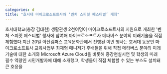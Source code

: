 ```yaml
---
categories: d
title: "호서대 마이크로소프트사와 ‘벤처 스피릿 페스티벌’ 개최"
---
```

호서대학교(총장 김대현) 생활관생 2천여명이 마이크로소프트사의 지원으로 개최한 &#39;벤처 스피릿 페스티벌&#39; 행사에 참여해 마이크로소프트사 메타버스 분야의 미래기술을 직접 체험했다.지난 20일 아산캠퍼스 교육문화관에서 진행된 이번 행사는 호서대 동문인 마이크로소프트사 교육사업부 최재형 매니저가 후배들을 위해 직접 메타버스 분야의 미래기술에 대한 소개와 Microsoft Azure Cloud을 비롯해 증강현실시연 및 학생의 미래 필수 역량인 시민개발자에 대해 소개했고, 학생들이 직접 체험할 수 있는 부스도 설치돼 큰 호응을